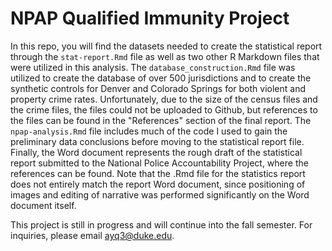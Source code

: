 # NPAP Qualified Immunity Project

In this repo, you will find the datasets needed to create the statistical report through the `stat-report.Rmd` file as well as two other R Markdown files that were utilized in this analysis. The `database_construction.Rmd` file was utilized to create the database of over 500 jurisdictions and to create the synthetic controls for Denver and Colorado Springs for both violent and property crime rates. Unfortunately, due to the size of the census files and the crime files, the files could not be uploaded to Github, but references to the files can be found in the "References" section of the final report. The `npap-analysis.Rmd` file includes much of the code I used to gain the preliminary data conclusions before moving to the statistical report file. Finally, the Word document represents the rough draft of the statistical report submitted to the National Police Accountability Project, where the references can be found. Note that the .Rmd file for the statistics report does not entirely match the report Word document, since positioning of images and editing of narrative was performed significantly on the Word document itself.

This project is still in progress and will continue into the fall semester. For inquiries, please email ayq3@duke.edu.
